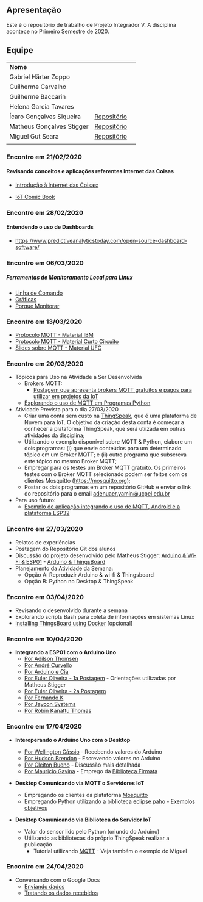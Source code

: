 ## Apresentação

Este é o repositório de trabalho de Projeto Integrador V. A disciplina acontece no Primeiro Semestre de 2020.


## Equipe

|   |   |   |
|---|--:|:--|
| **Nome** |   |
|Gabriel Härter Zoppo  |  |
|Guilherme Carvalho | |
|Guilherme Baccarin | |
|Helena Garcia Tavares |  |
|Ícaro Gonçalves Siqueira  | [Repositório](https://github.com/IcaroGSiqueira/piv) |
|Matheus Gonçalves Stigger   | [Repositório](https://github.com/MGStigger/PI_V) |
|Miguel Gut Seara | [Repositório](https://github.com/miguelgut/piv_python_mqtt)|
|   |   |   | |

### Encontro em 21/02/2020

#### Revisando conceitos e aplicações referentes Internet das Coisas

  * [Introdução à Internet das Coisas:](http://olaria.ucpel.edu.br/materiais/lib/exe/fetch.php?media=iot_conceitos_tecnologias.pdf)

  * [IoT Comic Book](https://iotcomicbook.org/)

### Encontro em 28/02/2020

#### Entendendo o uso de Dashboards

  * https://www.predictiveanalyticstoday.com/open-source-dashboard-software/

### Encontro em 06/03/2020

##### Ferramentas de Monitoramento Local para Linux
  * [Linha de Comando](https://solivrebonfim.wordpress.com/2013/05/07/10-ferramentas-de-linha-de-comandos-para-monitorar-a-performance-do-linux/)
  * [Gráficas](https://homelaber.com.br/linux-dashboards-ferramentas-simples-para-monitorar-o-seu-servidor-linux/)
  * [Porque Monitorar](https://epocanegocios.globo.com/Tecnologia/noticia/2018/10/como-o-exercito-chines-pode-ter-se-infiltrado-na-apple-e-em-outras-grandes-empresas-americanas.html)

### Encontro em 13/03/2020
  * [Protocolo MQTT - Material IBM](https://www.ibm.com/developerworks/br/library/iot-mqtt-why-good-for-iot/index.html)
  * [Protocolo MQTT - Material Curto Circuito](https://www.curtocircuito.com.br/blog/introducao-ao-mqtt/)
  * [Slides sobre MQTT - Material UFC](https://pt.slideshare.net/MaurcioMoreiraNeto/protocolo-mqtt-redes-de-computadores)

### Encontro em 20/03/2020
  * Tópicos para Uso na Atividade a Ser Desenvolvida
    * Brokers MQTT:
      * [Postagem que apresenta brokers MQTT gratuitos e pagos para utilizar em projetos da IoT](https://mntolia.com/10-free-public-private-mqtt-brokers-for-testing-prototyping/)
    * [Explorando o uso de MQTT em Programas Python](https://fazbe.github.io/Usando-o-paho-mqtt-para-Python/)
  * Atividade Prevista para o dia 27/03/2020
    * Criar uma conta sem custo na [ThingSpeak](https://thingspeak.com/), que é uma plataforma de Nuvem para IoT. O objetivo da criaçào desta conta é começar a conhecer a plataforma ThingSpeak, que será utiizada em outras atividades da disciplina;
    * Utilizando o exemplo disponível sobre MQTT & Python, elabore um dois programas: (i) que envie conteúdos para um determinado tópico em um Broker MQTT; e (ii) outro programa que subscreva este tópico no mesmo Broker MQTT;
    * Empregar para os testes um Broker MQTT gratuito. Os primeiros testes com o Broker MQTT selecionado podem ser feitos com os clientes Mosquitto (https://mosquitto.org);
    * Postar os dois programas em um repositório GitHub e enviar o link do repositório para o email adenuaer.yamin@ucpel.edu.br
  * Para uso futuro:
    * [Exemplo de aplicação integrando o uso de MQTT, Android e a plataforma ESP32](https://www.filipeflop.com/blog/esp32-e-mqtt-dashboard-android/)
    
### Encontro em 27/03/2020

  * Relatos de experiências
  * Postagem do Repositório Git dos alunos
  * Discussão do projeto desenvolvido pelo Matheus Stigger: [Arduino & Wi-Fi & ESP01](https://blogmasterwalkershop.com.br/arduino/como-usar-com-arduino-modulo-wifi-esp8266-esp-01/) - [Arduino & ThingsBoard](https://thingsboard.io/docs/samples/arduino/temperature/ )
  * Planejamento da Atividade da Semana: 
    * Opção A: Reproduzir Arduino & wi-fi & Thingsboard
    * Opção B: Python no Desktop & ThingSpeak

### Encontro em 03/04/2020
  * Revisando o desenvolvido durante a semana
  * Explorando scripts Bash para coleta de informações em sistemas Linux
  * [Installing ThingsBoard using Docker](https://thingsboard.io/docs/user-guide/install/docker/) [opcional]

### Encontro em 10/04/2020
  * **Integrando a ESP01 com o Arduino Uno**
    * [Por Adilson Thomsen](https://www.filipeflop.com/blog/esp8266-arduino-tutorial/)
    * [Por André Curvello](https://www.embarcados.com.br/esp8266-com-arduino/)
    * [Por Arduino e Cia](https://www.arduinoecia.com.br/arduino-modulo-wireless-esp8266-esp-01/)
    * [Por Euler Oliveira - 1a Postagem](https://blogmasterwalkershop.com.br/arduino/como-usar-com-arduino-modulo-wifi-esp8266-esp-01/) - Orientações utilizadas por Matheus Stigger
    * [Por Euler Oliveira - 2a Postagem](https://blogmasterwalkershop.com.br/blynk/blynk-controle-do-arduino-via-wifi-com-esp8266-esp-01/)
    * [Por Fernando K](https://www.fernandok.com/2018/10/webserver-arduino-uno-com-wifi-esp01.html)
    * [Por Jaycon Systems](https://www.instructables.com/id/Using-ESP-01-and-Arduino-UNO/)
    * [Por Robin Kanattu Thomas](https://www.hackster.io/ROBINTHOMAS/programming-esp8266-esp-01-with-arduino-011389)

### Encontro em 17/04/2020

  * **Interoperando o Arduino Uno com o Desktop**
    * [Por Wellington Cássio](http://labdegaragem.com/profiles/blogs/comunicando-arduino-e-python) - Recebendo valores do Arduino
    * [Por Hudson Brendon](https://medium.com/code-rocket-blog/python-e-arduino-ganhando-produtividade-em-seus-projetos-de-internet-das-coisas-37781e21b9ee) - Escrevendo valores no Arduino
    * [Por Cleiton Bueno](https://www.embarcados.com.br/python-e-arduino-comunicacao-serial/) - Discussão mais detalhada
    * [Por Mauricio Gavina](https://www.filipeflop.com/blog/integrando-processing-e-arduino-com-a-biblioteca-firmata/) - Emprego da [Biblioteca Firmata](https://github.com/firmata/protocol)

  * **Desktop Comunicando via MQTT o Servidores IoT**
    * Empregando os clientes da plataforma [Mosquitto](https://mosquitto.org/)
    * Empregando Python utilizando a biblioteca [eclipse paho](https://www.eclipse.org/paho/) - [Exemplos objetivos](https://fazbe.github.io/Usando-o-paho-mqtt-para-Python/)
    
   * **Desktop Comunicando via Biblioteca do Servidor IoT**  
     * Valor do sensor lido pelo Python (oriundo do Arduino)
     * Utilizando as bibliotecas do próprio ThingSpeak realizar a publicação
       * Tutorial utilizando [MQTT](https://www.mathworks.com/help/thingspeak/use-desktop-mqtt-client-to-publish-to-a-channel.html) - Veja também o exemplo do Miguel

### Encontro em 24/04/2020
   * Conversando com o Google Docs
     * [Enviando dados](https://fazerlab.wordpress.com/2017/10/24/dados-em-tempo-real-com-planilha-do-google-docs/)
     * [Tratando os dados recebidos](https://fazerlab.wordpress.com/2017/10/30/grafico-dinamico-com-google-script-e-planilha/)
